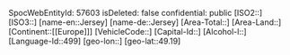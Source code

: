 ﻿---
location: [49.19,]
type: Country
tags:
- geo/Country
---
SpocWebEntityId: 57603
isDeleted: false
confidential: public
[ISO2::]
[ISO3::]
[name-en::Jersey]
[name-de::Jersey]
[Area-Total::]
[Area-Land::]
[Continent::[[Europe]]]
[VehicleCode::]
[Capital-Id::]
[Alcohol-l::]
[Language-Id::499]
[geo-lon::]
[geo-lat::49.19]

